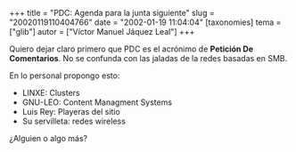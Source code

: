 +++
title = "PDC: Agenda para la junta siguiente"
slug = "20020119110404766"
date = "2002-01-19 11:04:04"
[taxonomies]
tema = ["glib"]
autor = ["Víctor Manuel Jáquez Leal"]
+++

Quiero dejar claro primero que PDC es el acrónimo de **Petición De
Comentarios**. No se confunda con las jaladas de la redes basadas en
SMB.

<!-- more -->
En lo personal propongo esto:

-   LINXE: Clusters
-   GNU-LEO: Content Managment Systems
-   Luis Rey: Playeras del sitio
-   Su servilleta: redes wireless

¿Alguien o algo más?

